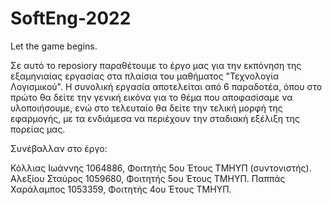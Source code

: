 # SoftEng-2022

Let the game begins.

Σε αυτό το reposiory παραθέτουμε το έργο μας για την εκπόνηση της εξαμηνιαίας εργασίας στα πλαίσια του μαθήματος "Τεχνολογία Λογισμικού". Η συνολική εργασία αποτελείται από 6 παραδοτέα, όπου στο πρώτο θα δείτε την γενική εικόνα για το θέμα που αποφασίσαμε να υλοποιήσουμε, ενώ στο τελευταίο θα δείτε την τελική μορφή της εφαρμογής, με τα ενδιάμεσα να περιέχουν την σταδιακή εξέλιξη της πορείας μας.

Συνέβαλλαν στο έργο:

Κόλλιας Ιωάννης 1064886, Φοιτητής 5ου Έτους ΤΜΗΥΠ (συντονιστής). 
Αλεξίου Σταύρος 1059680, Φοιτητής 5ου Έτους ΤΜΗΥΠ.
Παππάς Χαράλαμπος 1053359, Φοιτητής 4ου Έτους ΤΜΗΥΠ. 

